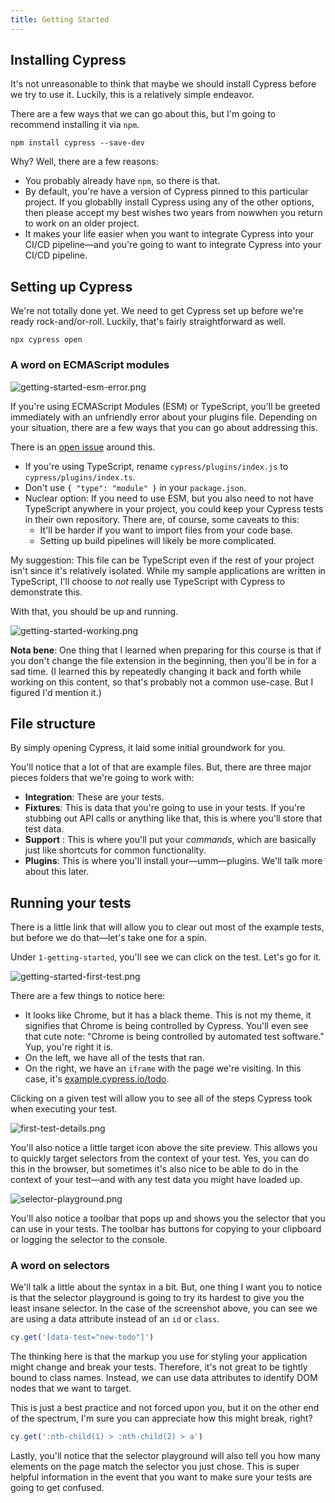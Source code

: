 ```yaml
---
title: Getting Started
---
```


## Installing Cypress

It's not unreasonable to think that maybe we should install Cypress before we try to use it. Luckily, this is a relatively simple endeavor.

There are a few ways that we can go about this, but I'm going to recommend installing it via `npm`.

````
npm install cypress --save-dev
````

Why? Well, there are a few reasons:

* You probably already have `npm`, so there is that.
* By default, you're have a version of Cypress pinned to this particular project. If you globablly install Cypress using any of the other options, then please accept my best wishes two years from nowwhen you return to work on an older project.
* It makes your life easier when you want to integrate Cypress into your CI/CD pipeline—and you're going to want to integrate Cypress into your CI/CD pipeline.

## Setting up Cypress

We're not totally done yet. We need to get Cypress set up before we're ready rock-and/or-roll. Luckily, that's fairly straightforward as well.

````
npx cypress open
````

### A word on ECMAScript modules

![getting-started-esm-error.png](Attachments/getting-started-esm-error.png)

If you're using ECMAScript Modules (ESM) or TypeScript, you'll be greeted immediately with an unfriendly error about your plugins file. Depending on your situation, there are a few ways that you can go about addressing this.

There is an [open issue](https://github.com/cypress-io/cypress/issues/16467) around this.

* If you're using TypeScript, rename `cypress/plugins/index.js` to `cypress/plugins/index.ts`.
* Don't use `{ "type": "module" }` in your `package.json`.
* Nuclear option: If you need to use ESM, but you also need to not have TypeScript anywhere in your project, you could keep your Cypress tests in their own repository. There are, of course, some caveats to this:
  * It'll be harder if you want to import files from your code base.
  * Setting up build pipelines will likely be more complicated.

My suggestion: This file can be TypeScript even if the rest of your project isn't since it's relatively isolated. While my sample applications are written in TypeScript, I'll choose to *not* really use TypeScript with Cypress to demonstrate this.

With that, you should be up and running.

![getting-started-working.png](Attachments/getting-started-working.png)

**Nota bene**: One thing that I learned when preparing for this course is that if you don't change the file extension in the beginning, then you'll be in for a sad time. (I learned this by repeatedly changing it back and forth while working on this content, so that's probably not a common use-case. But I figured I'd mention it.)

## File structure

By simply opening Cypress, it laid some initial groundwork for you.

You'll notice that a lot of that are example files. But, there are three major pieces folders that we're going to work with:

* **Integration**: These are your tests.
* **Fixtures**: This is data that you're going to use in your tests. If you're stubbing out API calls or anything like that, this is where you'll store that test data.
* **Support** : This is where you'll put your *commands*, which are basically just like shortcuts for common functionality.
* **Plugins**: This is where you'll install your—umm—plugins. We'll talk more about this later.

## Running your tests

There is a little link that will allow you to clear out most of the example tests, but before we do that—let's take one for a spin.

Under `1-getting-started`, you'll see we can click on the test. Let's go for it.

![getting-started-first-test.png](Attachments/getting-started-first-test.png)

There are a few things to notice here:

* It looks like Chrome, but it has a black theme. This is not my theme, it signifies that Chrome is being controlled by Cypress. You'll even see that cute note: "Chrome is being controlled by automated test software." Yup, you're right it is.
* On the left, we have all of the tests that ran.
* On the right, we have an `iframe` with the page we're visiting. In this case, it's [example.cypress.io/todo](https://example.cypress.io/todo).

Clicking on a given test will allow you to see all of the steps Cypress took when executing your test.

![first-test-details.png](Attachments/first-test-details.png)

You'll also notice a little target icon above the site preview. This allows you to quickly target selectors from the context of your test. Yes, you can do this in the browser, but sometimes it's also nice to be able to do in the context of your test—and with any test data you might have loaded up.

![selector-playground.png](Attachments/selector-playground.png)

You'll also notice a toolbar that pops up and shows you the selector that you can use in your tests. The toolbar has buttons for copying to your clipboard or logging the selector to the console.

### A word on selectors

We'll talk a little about the syntax in a bit. But, one thing I want you to notice is that the selector playground is going to try its hardest to give you the least insane selector. In the case of the screenshot above, you can see we are using a data attribute instead of an `id` or `class`.

````js
cy.get('[data-test="new-todo"]')
````

The thinking here is that the markup you use for styling your application might change and break your tests. Therefore, it's not great to be tightly bound to class names. Instead, we can use data attributes to identify DOM nodes that we want to target.

This is just a best practice and not forced upon you, but it on the other end of the spectrum, I'm sure you can appreciate how this might break, right?

````js
cy.get(':nth-child(1) > :nth-child(2) > a')
````

Lastly, you'll notice that the selector playground will also tell you how many elements on the page match the selector you just chose. This is super helpful information in the event that you want to make sure your tests are going to get confused.
